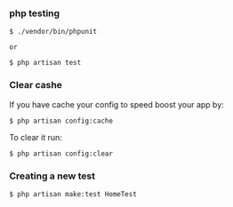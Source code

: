 ### php testing

    $ ./vendor/bin/phpunit

    or 

    $ php artisan test


### Clear cashe

If you have cache your config to speed boost your app by:

    $ php artisan config:cache


To clear it run:

    $ php artisan config:clear


### Creating a new test

    $ php artisan make:test HomeTest


<!-- Available Assertions: -->
<!-- https://laravel.com/docs/9.x/http-tests#available-assertions -->